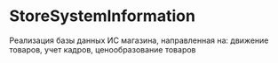 # StoreSystemInformation
Реализация базы данных ИС магазина, направленная на: движение товаров, учет кадров, ценообразование товаров
